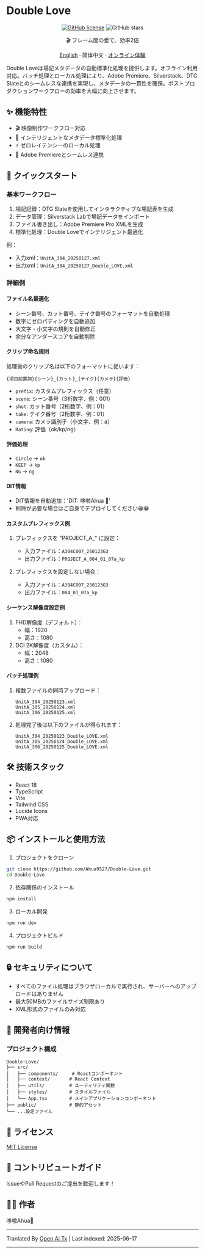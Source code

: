 # Double Love

<div align="center">

[![GitHub license](https://img.shields.io/github/license/Ahua9527/Double-Love)](https://github.com/Ahua9527/Double-Love/blob/main/LICENSE)
![GitHub stars](https://img.shields.io/github/stars/Ahua9527/Double-Love)

🎬 フレーム間の愛で、効率2倍

[//]: # (コードに隠されたイースターエッグ)
<!Double Love：すべてのカットに言葉にできなかったフレームレートを隠して -->

[English](./README.en.md) · 简体中文 · [オンライン体験](https://double-love.ahua.space)

</div>

Double Loveは場記メタデータの自動標準化処理を提供します。オフライン利用対応。バッチ処理とローカル処理により、Adobe Premiere、Silverstack、DTG Slateとのシームレスな連携を実現し、メタデータの一貫性を確保。ポストプロダクションワークフローの効率を大幅に向上させます。

## ✨ 機能特性

- 🎬 映像制作ワークフロー対応
- 📝 インテリジェントなメタデータ標準化処理
- ⚡ ゼロレイテンシーのローカル処理
- 🧩 Adobe Premiereとシームレス連携

## 🚀 クイックスタート

### 基本ワークフロー

1. 場記記録：DTG Slateを使用してインタラクティブな場記表を生成
2. データ管理：Silverstack Labで場記データをインポート
3. ファイル書き出し：Adobe Premiere Pro XMLを生成
4. 標準化処理：Double Loveでインテリジェント最適化

例：
- 入力xml：`UnitA_304_20250127.xml`
- 出力xml：`UnitA_304_20250127_Double_LOVE.xml`

### 詳細例

#### ファイル名最適化
- シーン番号、カット番号、テイク番号のフォーマットを自動処理
- 数字にゼロパディングを自動追加
- 大文字・小文字の規則を自動修正
- 余分なアンダースコアを自動削除

#### クリップ命名規則

処理後のクリップ名は以下のフォーマットに従います：
```
{項目前置詞}{シーン}_{カット}_{テイク}{カメラ}{評価}
```

- `prefix`: カスタムプレフィックス（任意）
- `scene`: シーン番号（3桁数字、例：001）
- `shot`: カット番号（2桁数字、例：01）
- `take`: テイク番号（2桁数字、例：01）
- `camera`: カメラ識別子（小文字、例：a）
- `Rating`: 評価（ok/kp/ng）

#### 評価処理
- `Circle` → `ok`
- `KEEP` → `kp`
- `NG` → `ng`

#### DIT情報
- DIT情報を自動追加：'DIT: 哆啦Ahua 🌱'
- 削除が必要な場合はご自身でデプロイしてください😁😁

#### カスタムプレフィックス例

1. プレフィックスを "PROJECT_A_" に設定：
   - 入力ファイル：`A304C007_250123G3`
   - 出力ファイル：`PROJECT_A_004_01_07a_kp`

2. プレフィックスを設定しない場合：
   - 入力ファイル：`A304C007_250123G3`
   - 出力ファイル：`004_01_07a_kp`

#### シーケンス解像度設定例

1. FHD解像度（デフォルト）：
   - 幅：1920
   - 高さ：1080   
2. DCI 2K解像度（カスタム）：
   - 幅：2048
   - 高さ：1080   

#### バッチ処理例

1. 複数ファイルの同時アップロード：
   ```
   UnitA_304_20250123.xml
   UnitA_305_20250124.xml
   UnitA_306_20250125.xml
   ```

2. 処理完了後は以下のファイルが得られます：
   ```
   UnitA_304_20250123_Double_LOVE.xml
   UnitA_305_20250124_Double_LOVE.xml
   UnitA_306_20250125_Double_LOVE.xml
   ```

## 🛠️ 技術スタック

- React 18
- TypeScript
- Vite
- Tailwind CSS
- Lucide Icons
- PWA対応

## 📦 インストールと使用方法

1. プロジェクトをクローン

```bash
git clone https://github.com/Ahua9527/Double-Love.git
cd Double-Love
```

2. 依存関係のインストール

```bash
npm install
```

3. ローカル開発

```bash
npm run dev
```

4. プロジェクトビルド

```bash
npm run build
```

## 🔒 セキュリティについて

- すべてのファイル処理はブラウザローカルで実行され、サーバーへのアップロードはありません
- 最大50MBのファイルサイズ制限あり
- XML形式のファイルのみ対応

## 🌈 開発者向け情報

### プロジェクト構成

```
Double-Love/
├── src/
│   ├── components/     # Reactコンポーネント
│   ├── context/       # React Context
│   ├── utils/         # ユーティリティ関数
│   ├── styles/        # スタイルファイル
│   └── App.tsx        # メインアプリケーションコンポーネント
├── public/            # 静的アセット
└── ...設定ファイル
```

## 📃 ライセンス

[MIT License](LICENSE)

## 🤝 コントリビュートガイド

IssueやPull Requestのご提出を歓迎します！

## 👨‍💻 作者

哆啦Ahua🌱

---

Tranlated By [Open Ai Tx](https://github.com/OpenAiTx/OpenAiTx) | Last indexed: 2025-06-17

---